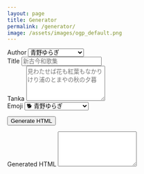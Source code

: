 ```yaml
---
layout: page
title: Generator
permalink: /generator/
image: /assets/images/ogp_default.png
---
```


<div class="form-group">
    <label for="author">Author</label>
    <select id="author" class="form-control">
        <option value="青野ゆらぎ">青野ゆらぎ</option>
        <option value="犬の注射">犬の注射</option>
        <option value="domeki">domeki</option>
        <option value="サラリーマン予想">サラリーマン予想</option>
        <option value="オルター堂">オルター堂</option>
        <option value="福住電">福住電</option>
        <option value="東川夢物語">東川夢物語</option>
        <option value="おざわ">おざわ</option>
        <option value="江間あやせ">江間あやせ</option>
        <option value="たかな">たかな</option>
        <option value="彦凪　至">彦凪　至</option>
        <option value="特上あいう">特上あいう</option>
        <option value="点線画鋲">点線画鋲</option>
        <option value="奥園">奥園</option>
        <option value="ヒミツー">ヒミツー</option>
        <option value="冨岡正太郎">冨岡正太郎</option>
        <option value="夕凪らこ">夕凪らこ</option>
    </select>
</div>

<div class="form-group">
    <label for="title">Title</label>
    <input type="text" id="title" class="form-control" placeholder="新古今和歌集">
</div>

<div class="form-group">
    <label for="tanka">Tanka</label>
    <textarea id="tanka" class="form-control" rows="5" placeholder="見わたせば花も紅葉もなかりけり浦のとまやの秋の夕暮"></textarea>
</div>

<div class="form-group">
    <label for="emoji">Emoji</label>
    <select id="emoji" class="form-control">
        <option value="🐕">🐕 青野ゆらぎ</option>
        <option value="💉">💉 犬の注射</option>
        <option value="🏝️">🏝️ domeki</option>
        <option value="🏘️">🏘️ サラリーマン予想</option>
        <option value="🎸">🎸 オルター堂</option>
        <option value="💡">💡 福住電</option>
        <option value="🦷">🦷 東川夢物語</option>
        <option value="🧢">🧢 おざわ</option>
        <option value="🍳">🍳 江間あやせ</option>
        <option value="👕">👕 たかな</option>
        <option value="🧭">🧭 彦凪　至</option>
        <option value="🎠">🎠 特上あいう</option>
        <option value="📌">📌 点線画鋲</option>
        <option value="🪴">🪴 奥園</option>
        <option value="🤫">🤫 ヒミツー</option>
        <option value="🎺">🎺 冨岡正太郎</option>
        <option value="🥛">🥛 夕凪らこ</option>
    </select>
</div>

<button class="btn btn-primary" onclick="generateTanka()">Generate HTML</button>

<div class="form-group mt-4">
    <label for="outputHtml">Generated HTML</label>
    <textarea id="outputHtml" class="form-control" rows="5" readonly></textarea>
</div>

<script>
function generateTanka() {
    const author = document.getElementById('author').value;
    const title = document.getElementById('title').value;
    const tanka = document.getElementById('tanka').value;
    const emoji = document.getElementById('emoji').value;

    // 改行で短歌を分割
    const tankaLines = tanka.split('\n');

    var tankaMain = [];
    tankaLines.forEach(function(line) {
        tankaMain.push('<p>' + line + '</p>' + '\n');
    });

    var tankaSummary = [];
    tankaLines.forEach(function(line) {
        tankaSummary.push(line + '<br/>');
    });

    // 出力されるHTML文字列を生成
    // TODO: 絵文字を簡単に選べるようにする
    const outputHtml = [
       `---`,
       `layout: post`,
       `title: ` + title, 
       `image: /assets/images/ogp_default.png`,
       `author: ` + author,
       `category: ` + author,
       `emoji: ` + emoji,
       `---\n`,
        `<div class="tanka-area"><div class="tanka">`,
    ].concat(
        tankaMain, 
        [
            `</div></div>\n`, 
            `---\n`,
            `<details><summary>` + title + `</summary>`,
        ],
        tankaSummary,
        `<br/>\n`,
        `</details>\n`,
        author + '\n',
    ).join('\n');

    // 生成されたHTMLをテキストボックスにプレーンテキストとして出力
    document.getElementById('outputHtml').value = outputHtml;
}
</script>
